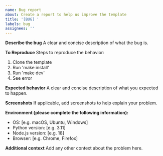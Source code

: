 ```yaml
---
name: Bug report
about: Create a report to help us improve the template
title: '[BUG] '
labels: bug
assignees: ''
---
```


**Describe the bug**
A clear and concise description of what the bug is.

**To Reproduce**
Steps to reproduce the behavior:
1. Clone the template
2. Run 'make install'
3. Run 'make dev'
4. See error

**Expected behavior**
A clear and concise description of what you expected to happen.

**Screenshots**
If applicable, add screenshots to help explain your problem.

**Environment (please complete the following information):**
 - OS: [e.g. macOS, Ubuntu, Windows]
 - Python version: [e.g. 3.11]
 - Node.js version: [e.g. 18]
 - Browser: [e.g. Chrome, Firefox]

**Additional context**
Add any other context about the problem here.
